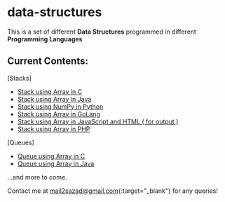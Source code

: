 # data-structures

This is a set of different **Data Structures** programmed in different **Programming Languages**

## Current Contents:

[Stacks]
- [Stack using Array in C](https://github.com/connect2sazad/data-structures/blob/master/ds_c/stack_using_array.c)
- [Stack using Array in Java](https://github.com/connect2sazad/data-structures/blob/master/ds_java/StackUsingArray.java)
- [Stack using NumPy in Python](https://github.com/connect2sazad/data-structures/blob/master/ds_python/stack_using_numpy.py)
- [Stack using Array in GoLang](https://github.com/connect2sazad/data-structures/blob/master/ds_golang/stack_using_array.go)
- [Stack using Array in JavaScript and HTML ( for output )](https://github.com/connect2sazad/data-structures/blob/master/ds_javascript/stack_using_array.js)
- [Stack using Array in PHP](https://github.com/connect2sazad/data-structures/blob/master/ds_php/stack_using_array.php)

[Queues]
- [Queue using Array in C](https://github.com/connect2sazad/data-structures/blob/master/ds_c/queue_using_array.c)
- [Queue using Array in Java](https://github.com/connect2sazad/data-structures/blob/master/ds_java/QueueUsingArray.java)


...and more to come.


Contact me at [mail2sazad@gmail.com](https://mail.google.com/mail/u/0/?fs=1&to=mail2sazad@gmail.com&tf=cm){:target="_blank"} for any queries!